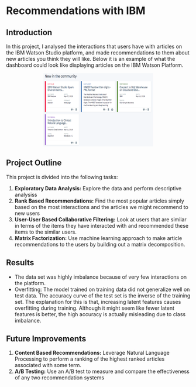 # Recommendations with IBM
## Introduction
In this project, I analysed the interactions that users have with articles on the IBM Watson Studio platform, and made recommendations to them about new articles you think they will like. Below it is an example of what the dashboard could look like displaying articles on the IBM Watson Platform. 

<p align="center">
  <img src="IBM_articles.png" height="200" width="300" />
</p>


## Project Outline
This project is divided into the following tasks:

1. **Exploratory Data Analysis:** Explore the data and perform descriptive analysiss
2. **Rank Based Recommendations:** Find the most popular articles simply based on the most interactions and the articles we might recommend to new users
3. **User-User Based Collaborative Filtering:** Look at users that are similar in terms of the items they have interacted with and recommended these items to the similar users.
4. **Matrix Factorization:** Use machine learning approach to make article recommendations to the users by building out a matrix decomposition.

## Results
- The data set was highly imbalance because of very few interactions on the platform.
- Overfitting: The model trained on training data did not generalize well on test data. The accuracy curve of the test set is the inverse of the training set. The explanation for this is that, increasing latent features causes overfitting during training. Although it might seem like fewer latent features is better, the high accuracy is actually misleading due to class imbalance.

## Future Improvements
1. **Content Based Recommendations:** Leverage Natural Language Processing to perform a ranking of the highest ranked articles associated with some term. 
2. **A/B Testing:** Use an A/B test to measure and compare the effectiveness of any two recommendation systems